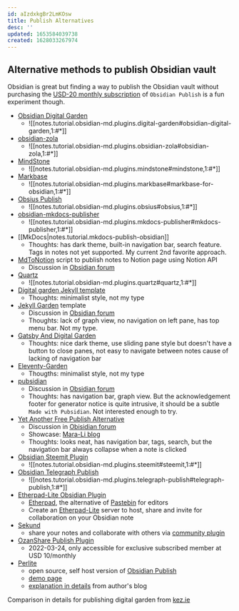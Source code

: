 ```yaml
---
id: aIzdxkgBr2LmKOsw
title: Publish Alternatives
desc: ''
updated: 1653584039738
created: 1628033267974
---
```

## Alternative methods to publish Obsidian vault

Obsidian is great but finding a way to publish the Obsidian vault without purchasing the [USD-20 monthly subscription](https://obsidian.md/publish) of `Obsidian Publish` is a fun experiment though.

- [Obsidian Digital Garden](https://github.com/oleeskild/obsidian-digital-garden)
    - ![[notes.tutorial.obsidian-md.plugins.digital-garden#obsidian-digital-garden,1:#*]]
- [obsidian-zola](https://github.com/ppeetteerrs/obsidian-zola)
    - ![[notes.tutorial.obsidian-md.plugins.obsidian-zola#obsidian-zola,1:#*]]
- [MindStone](https://github.com/TuanManhCao/digital-garden)
    - ![[notes.tutorial.obsidian-md.plugins.mindstone#mindstone,1:#*]]
- [Markbase](https://github.com/markbaseteam/obsidian-markbase)
    - ![[notes.tutorial.obsidian-md.plugins.markbase#markbase-for-obsidian,1:#*]]
- [Obsius Publish](https://github.com/jonstodle/obsius-obsidian-plugin)
    - ![[notes.tutorial.obsidian-md.plugins.obsius#obsius,1:#*]]
- [obsidian-mkdocs-publisher](https://github.com/Mara-Li/obsidian-mkdocs-publisher)
    - ![[notes.tutorial.obsidian-md.plugins.mkdocs-publisher#mkdocs-publisher,1:#*]]
- [[MkDocs|notes.tutorial.mkdocs-publish-obsidian]]
    - Thoughts: has dark theme, built-in navigation bar, search feature. Tags in notes not yet supported. My current 2nd favorite approach.
- [MdToNotion](https://github.com/Layjoo/MdToNotion) script to publish notes to Notion page using Notion API
    - Discussion in [Obsidian forum](https://forum.obsidian.md/t/publish-obsidian-note-using-notion/27227)
- [Quartz](https://quartz.jzhao.xyz/)
    - ![[notes.tutorial.obsidian-md.plugins.quartz#quartz,1:#*]]
- [Digital garden Jekyll template](https://github.com/maximevaillancourt/digital-garden-jekyll-template)
    - Thoughts: minimalist style, not my type
- [Jekyll Garden](https://github.com/Jekyll-Garden/jekyll-garden.github.io) template
    - Discussion in [Obsidian forum](https://forum.obsidian.md/t/jekyll-garden-new-jekyll-theme-for-obsidian-users/23296)
    - Thoughts: lack of graph view, no navigation on left pane, has top menu bar. Not my type.
- [Gatsby And Digital Garden](https://github.com/mathieudutour/gatsby-digital-garden/)
    - Thoughts: nice dark theme, use sliding pane style but doesn't have a button to close panes, not easy to navigate between notes cause of lacking of navigation bar
- [Eleventy-Garden](https://github.com/binyamin/eleventy-garden)
    - Thougths: minimalist style, not my type
- [pubsidian](https://github.com/yoursamlan/pubsidian)
    - Discussion in [Obsidian forum](https://forum.obsidian.md/t/pubsidian-free-and-elegant-obsidian-publish-alternative/21825)
    - Thoughts: has navigation bar, graph view. But the acknowledgement footer for generator notice is quite intrusive, it should be a subtle `Made with Pubsidian`. Not interested enough to try.
- [Yet Another Free Publish Alternative](https://github.com/Mara-Li/yet-another-free-publish-alternative)
    - Discussion in [Obisidian forum](https://forum.obsidian.md/t/yet-another-free-publish-alternative-yafpa/23608)
    - Showcase: [Mara-Li blog](https://owlly-house.netlify.app/)
    - Thoughts: looks neat, has navigation bar, tags, search, but the navigation bar always collapse when a note is clicked
- [Obsidian Steemit Plugin](https://github.com/anpigon/obsidian-steemit-plugin)
    - ![[notes.tutorial.obsidian-md.plugins.steemit#steemit,1:#*]]
- [Obsidian Telegraph Publish](https://github.com/reorx/obsidian-telegraph-publish)
    - ![[notes.tutorial.obsidian-md.plugins.telegraph-publish#telegraph-publish,1:#*]]
- [Etherpad-Lite Obsidian Plugin](https://github.com/egradman/obsidian-etherpad-lite)
    - [Etherpad](https://etherpad.org/), the alternative of [Pastebin](https://pastebin.com/) for editors
    - Create an [Etherpad-Lite](https://github.com/ether/etherpad-lite) server to host, share and invite for collaboration on your Obsidian note
- [Sekund](https://www.sekund.io/)
    - share your notes and collaborate with others via [community plugin](https://github.com/Sekund/sekund-plugin-react) 
- [OzanShare Publish Plugin](https://github.com/ozntel/ozanshare-publish-plugin)
    - 2022-03-24, only accessible for exclusive subscribed member at USD 10/monthly
- [Perlite](https://github.com/secure-77/Perlite)
    - open source, self host version of [Obsidian Publish]((https://obsidian.md/publish))
    - [demo page](https://perlite.secure77.de/)
    - [explanation in details](https://secure77.de/perlite/) from author's blog


Comparison in details for publishing digital garden from [kez.ie](https://www.kez.ie/notes/choosing%20the%20right%20platform%20to%20create%20a%20public%20digital%20garden/)

